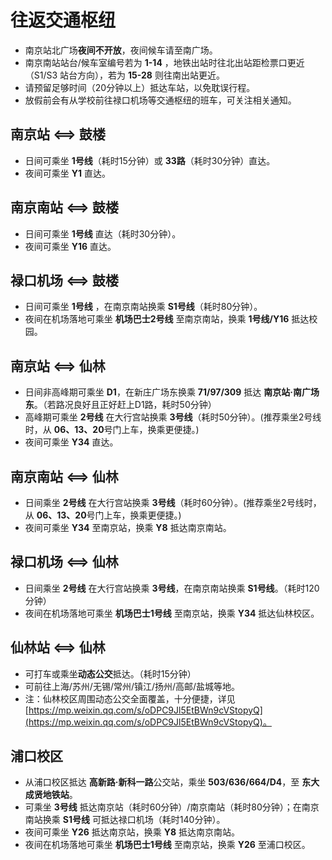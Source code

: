 # 往返交通枢纽

* 南京站北广场**夜间不开放**，夜间候车请至南广场。
* 南京南站站台/候车室编号若为 **1-14** ，地铁出站时往北出站距检票口更近（S1/S3 站台方向），若为 **15-28** 则往南出站更近。
* 请预留足够时间（20分钟以上）抵达车站，以免耽误行程。
* 放假前会有从学校前往禄口机场等交通枢纽的班车，可关注相关通知。

## 南京站 <==> 鼓楼

* 日间可乘坐 **1号线**（耗时15分钟）或 **33路**（耗时30分钟）直达。
* 夜间可乘坐 **Y1** 直达。

## 南京南站 <==> 鼓楼

* 日间可乘坐 **1号线** 直达（耗时30分钟）。
* 夜间可乘坐 **Y16** 直达。

## 禄口机场 <==> 鼓楼

* 日间可乘坐 **1号线** ，在南京南站换乘 **S1号线**（耗时80分钟）。
* 夜间在机场落地可乘坐 **机场巴士2号线** 至南京南站，换乘 **1号线/Y16** 抵达校园。

## 南京站 <==> 仙林

* 日间非高峰期可乘坐 **D1**，在新庄广场东换乘 **71/97/309** 抵达 **南京站·南广场东**。（若路况良好且正好赶上D1路，耗时50分钟）
* 高峰期可乘坐 **2号线** 在大行宫站换乘 **3号线**（耗时50分钟）。(推荐乘坐2号线时，从 **06、13、20**号门上车，换乘更便捷。)
* 夜间可乘坐 **Y34** 直达。

## 南京南站 <==> 仙林

* 日间乘坐 **2号线** 在大行宫站换乘 **3号线**（耗时60分钟）。(推荐乘坐2号线时，从 **06、13、20**号门上车，换乘更便捷。)
* 夜间可乘坐 **Y34** 至南京站，换乘 **Y8** 抵达南京南站。

## 禄口机场 <==> 仙林

* 日间乘坐 **2号线** 在大行宫站换乘 **3号线**，在南京南站换乘 **S1号线**。（耗时120分钟）
* 夜间在机场落地可乘坐 **机场巴士1号线** 至南京站，换乘 **Y34** 抵达仙林校区。

## 仙林站 <==> 仙林

* 可打车或乘坐**动态公交**抵达。（耗时15分钟）
* 可前往上海/苏州/无锡/常州/镇江/扬州/高邮/盐城等地。
* 注：仙林校区周围动态公交全面覆盖，十分便捷，详见 [https://mp.weixin.qq.com/s/oDPC9Jl5EtBWn9cVStopyQ](https://mp.weixin.qq.com/s/oDPC9Jl5EtBWn9cVStopyQ)。

## 浦口校区

* 从浦口校区抵达 **高新路·新科一路**公交站，乘坐 **503/636/664/D4**，至 **东大成贤地铁站**。
* 可乘坐 **3号线** 抵达南京站（耗时60分钟）/南京南站（耗时80分钟）；在南京南站换乘 **S1号线** 可抵达禄口机场（耗时140分钟）。
* 夜间可乘坐 **Y26** 抵达南京站，换乘 **Y8** 抵达南京南站。
* 夜间在机场落地可乘坐 **机场巴士1号线** 至南京站，换乘 **Y26** 至浦口校区。
